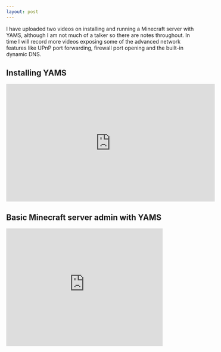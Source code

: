 ```yaml
---
layout: post
---
```


I have uploaded two videos on installing and running a Minecraft server with YAMS, although I am not much of a talker
so there are notes throughout.  In time I will record more videos exposing some of the advanced network features like
UPnP port forwarding, firewall port opening and the built-in dynamic DNS.

## Installing YAMS

<iframe width="560" height="315" src="http://www.youtube.com/embed/p_WLIuZeyd4" frameborder="0">A video will be here</iframe>

## Basic Minecraft server admin with YAMS

<iframe width="420" height="315" src="http://www.youtube.com/embed/ETpcWVkm4aA" frameborder="0">A video will be here</iframe>